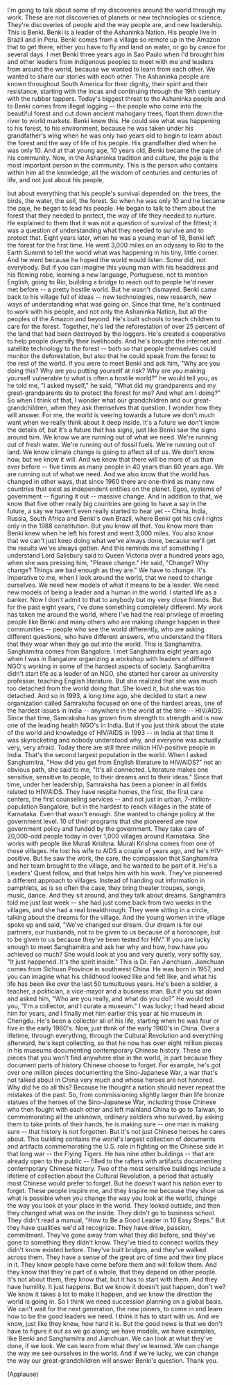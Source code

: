 
I&#39;m going to talk
about some of my discoveries
around the world through my work.
These are not discoveries of planets
or new technologies
or science.
They&#39;re discoveries of people
and the way people are, and new leadership.
This is Benki.
Benki is a leader of the Ashaninka Nation.
His people live in Brazil
and in Peru.
Benki comes from a village
so remote up in the Amazon
that to get there, either you have to fly
and land on water,
or go by canoe for several days.
I met Benki three years ago in Sao Paulo
when I&#39;d brought him and other leaders
from indigenous peoples
to meet with me and leaders from around the world,
because we wanted to learn from each other.
We wanted to share our stories with each other.
The Ashaninka people
are known throughout South America
for their dignity, their spirit
and their resistance,
starting with the Incas
and continuing through the 19th century
with the rubber tappers.
Today&#39;s biggest threat to the Ashaninka people
and to Benki
comes from illegal logging --
the people who come into the beautiful forest
and cut down ancient mahogany trees,
float them down the river to world markets.
Benki knew this.
He could see what was happening to his forest, to his environment,
because he was taken under his grandfather&#39;s wing
when he was only two years old
to begin to learn about the forest
and the way of life of his people.
His grandfather died when he was only 10.
And at that young age, 10 years old,
Benki became the paje of his community.
Now, in the Ashaninka tradition and culture,
the paje is the most important
person in the community.
This is the person who contains within him
all the knowledge, all the wisdom
of centuries and centuries of life,
and not just about his people,

but about everything that his people&#39;s survival depended on:
the trees, the birds,
the water, the soil, the forest.
So when he was only 10 and he became the paje,
he began to lead his people.
He began to talk to them
about the forest that they needed to protect,
the way of life they needed to nurture.
He explained to them
that it was not a question of survival of the fittest;
it was a question of understanding
what they needed to survive
and to protect that.
Eight years later,
when he was a young man of 18,
Benki left the forest for the first time.
He went 3,000 miles on an odyssey to Rio
to the Earth Summit
to tell the world what was happening
in his tiny, little corner.
And he went because he hoped the world would listen.
Some did, not everybody.
But if you can imagine this young man
with his headdress and his flowing robe,
learning a new language, Portuguese,
not to mention English,
going to Rio,
building a bridge
to reach out to people he&#39;d never met before --
a pretty hostile world.
But he wasn&#39;t dismayed.
Benki came back to his village full of ideas --
new technologies, new research,
new ways of understanding what was going on.
Since that time,
he&#39;s continued to work with his people,
and not only the Ashaninka Nation,
but all the peoples of the Amazon and beyond.
He&#39;s built schools
to teach children to care for the forest.
Together, he&#39;s led the reforestation
of over 25 percent of the land
that had been destroyed by the loggers.
He&#39;s created a cooperative
to help people diversify their livelihoods.
And he&#39;s brought the internet and satellite technology
to the forest --
both so that people themselves
could monitor the deforestation,
but also that he could speak from the forest
to the rest of the world.
If you were to meet Benki
and ask him, &quot;Why are you doing this?
Why are you putting yourself at risk?
Why are you making yourself vulnerable
to what is often a hostile world?&quot;
he would tell you,
as he told me,
&quot;I asked myself,&quot; he said,
&quot;What did my grandparents and my great-grandparents do
to protect the forest for me?
And what am I doing?&quot;
So when I think of that,
I wonder what our grandchildren
and our great-grandchildren,
when they ask themselves that question,
I wonder how they will answer.
For me, the world is veering
towards a future we don&#39;t much want
when we really think about it deep inside.
It&#39;s a future we don&#39;t know the details of,
but it&#39;s a future that has signs,
just like Benki saw the signs around him.
We know we are running out of what we need.
We&#39;re running out of fresh water.
We&#39;re running out of fossil fuels.
We&#39;re running out of land.
We know climate change is going to affect all of us.
We don&#39;t know how, but we know it will.
And we know that there will be more of us than ever before --
five times as many people in 40 years
than 60 years ago.
We are running out of what we need.
And we also know
that the world has changed in other ways,
that since 1960
there are one-third as many new countries
that exist as independent entities on the planet.
Egos, systems of government --
figuring it out --
massive change.
And in addition to that,
we know that five other really big countries
are going to have a say in the future,
a say we haven&#39;t even really started to hear yet --
China, India,
Russia, South Africa
and Benki&#39;s own Brazil,
where Benki got his civil rights
only in the 1988 constitution.
But you know all that.
You know more than Benki knew when he left his forest
and went 3,000 miles.
You also know
that we can&#39;t just keep doing what we&#39;ve always done,
because we&#39;ll get the results
we&#39;ve always gotten.
And this reminds me of something I understand
Lord Salisbury said to Queen Victoria over a hundred years ago,
when she was pressing him, &quot;Please change.&quot;
He said, &quot;Change?
Why change?
Things are bad enough as they are.&quot;
We have to change.
It&#39;s imperative to me, when I look around the world,
that we need to change ourselves.
We need new models of what it means to be a leader.
We need new models
of being a leader and a human in the world.
I started life as a banker.
Now I don&#39;t admit to that
to anybody but my very close friends.
But for the past eight years,
I&#39;ve done something completely different.
My work has taken me around the world,
where I&#39;ve had the real privilege
of meeting people like Benki
and many others who are making change happen
in their communities --
people who see the world differently,
who are asking different questions,
who have different answers,
who understand the filters that they wear
when they go out into the world.
This is Sanghamitra.
Sanghamitra comes from Bangalore.
I met Sanghamitra eight years ago
when I was in Bangalore
organizing a workshop with leaders of different NGO&#39;s
working in some of the hardest aspects of society.
Sanghamitra didn&#39;t start life
as a leader of an NGO,
she started her career as university professor,
teaching English literature.
But she realized that she was much too detached from the world doing that.
She loved it, but she was too detached.
And so in 1993,
a long time ago,
she decided to start a new organization
called Samraksha
focused on one of the hardest areas,
one of the hardest issues in India --
anywhere in the world at the time --
HIV/AIDS.
Since that time, Samraksha has grown
from strength to strength
and is now one of the leading health NGO&#39;s in India.
But if you just think about the state of the world
and knowledge of HIV/AIDS
in 1993 --
in India at that time it was skyrocketing
and nobody understood why,
and everyone was actually very, very afraid.
Today there are still three million
HIV-positive people in India.
That&#39;s the second largest population in the world.
When I asked Sanghamitra,
&quot;How did you get from English literature
to HIV/AIDS?&quot;
not an obvious path,
she said to me,
&quot;It&#39;s all connected.
Literature makes one sensitive,
sensitive to people,
to their dreams and to their ideas.&quot;
Since that time, under her leadership,
Samraksha has been a pioneer
in all fields related
to HIV/AIDS.
They have respite homes, the first,
the first care centers,
the first counseling services --
and not just in urban, 7-million-population Bangalore,
but in the hardest to reach villages
in the state of Karnataka.
Even that wasn&#39;t enough.
She wanted to change policy at the government level.
10 of their programs that she pioneered
are now government policy and funded by the government.
They take care of 20,000-odd people today
in over 1,000 villages around Karnataka.
She works with people like Murali Krishna.
Murali Krishna comes from one of those villages.
He lost his wife to AIDS a couple of years ago,
and he&#39;s HIV-positive.
But he saw the work, the care,
the compassion
that Sanghamitra and her team brought to the village,
and he wanted to be part of it.
He&#39;s a Leaders&#39; Quest fellow, and that helps him with his work.
They&#39;ve pioneered a different approach to villages.
Instead of handing out information in pamphlets,
as is so often the case,
they bring theater troupes,
songs, music, dance.
And they sit around,
and they talk about dreams.
Sanghamitra told me just last week --
she had just come back from two weeks in the villages,
and she had a real breakthrough.
They were sitting in a circle, talking about the dreams for the village.
And the young women in the village
spoke up and said, &quot;We&#39;ve changed our dream.
Our dream
is for our partners, our husbands,
not to be given to us because of a horoscope,
but to be given to us
because they&#39;ve been tested for HIV.&quot;
If you are lucky enough to meet Sanghamitra
and ask her why and how,
how have you achieved so much?
She would look at you
and very quietly, very softly say,
&quot;It just happened.
It&#39;s the spirit inside.&quot;
This is Dr. Fan Jianchuan.
Jianchuan comes from Sichuan Province
in southwest China.
He was born in 1957,
and you can imagine what his childhood
looked like and felt like,
and what his life has been like
over the last 50 tumultuous years.
He&#39;s been a soldier, a teacher,
a politician, a vice-mayor
and a business man.
But if you sat down and asked him, &quot;Who are you really,
and what do you do?&quot;
He would tell you, &quot;I&#39;m a collector,
and I curate a museum.&quot;
I was lucky; I had heard about him for years,
and I finally met him earlier this year
at his museum in Chengdu.
He&#39;s been a collector all of his life,
starting when he was four or five in the early 1960&#39;s.
Now, just think of the early 1960&#39;s in China.
Over a lifetime, through everything,
through the Cultural Revolution and everything afterward,
he&#39;s kept collecting,
so that he now has over eight million pieces
in his museums
documenting contemporary Chinese history.
These are pieces that you won&#39;t find anywhere else in the world,
in part because they document parts of history
Chinese choose to forget.
For example, he&#39;s got over one million pieces
documenting the Sino-Japanese War,
a war that&#39;s not talked about in China very much
and whose heroes are not honored.
Why did he do all this?
Because he thought
a nation should never repeat the mistakes of the past.
So, from commissioning
slightly larger than life bronze statues
of the heroes of the Sino-Japanese War,
including those Chinese
who then fought with each other
and left mainland China to go to Taiwan,
to commemorating all the unknown,
ordinary soldiers who survived,
by asking them to take prints of their hands,
he is making sure -- one man is making sure --
that history is not forgotten.
But it&#39;s not just Chinese heroes he cares about.
This building contains the world&#39;s largest collection
of documents and artifacts
commemorating the U.S. role
in fighting on the Chinese side
in that long war --
the Flying Tigers.
He has nine other buildings --
that are already open to the public --
filled to the rafters with artifacts
documenting contemporary Chinese history.
Two of the most sensitive buildings
include a lifetime of collection
about the Cultural Revolution,
a period that actually most Chinese
would prefer to forget.
But he doesn&#39;t want his nation
ever to forget.
These people inspire me,
and they inspire me because they show us
what is possible when you change the way
you look at the world,
change the way you look at your place in the world.
They looked outside,
and then they changed what was on the inside.
They didn&#39;t go to business school.
They didn&#39;t read a manual, &quot;How to Be a Good Leader
in 10 Easy Steps.&quot;
But they have qualities we&#39;d all recognize.
They have drive, passion, commitment.
They&#39;ve gone away
from what they did before,
and they&#39;ve gone
to something they didn&#39;t know.
They&#39;ve tried to connect worlds
they didn&#39;t know existed before.
They&#39;ve built bridges, and they&#39;ve walked across them.
They have a sense of the great arc of time
and their tiny place in it.
They know people have come before them
and will follow them.
And they know that they&#39;re part of a whole,
that they depend on other people.
It&#39;s not about them, they know that,
but it has to start with them.
And they have humility.
It just happens.
But we know it doesn&#39;t just happen, don&#39;t we?
We know it takes a lot to make it happen,
and we know the direction the world is going in.
So I think we need succession planning
on a global basis.
We can&#39;t wait for the next generation, the new joiners,
to come in and learn how to be the good leaders we need.
I think it has to start with us.
And we know, just like they knew,
how hard it is.
But the good news is that we don&#39;t have to figure it out as we go along;
we have models, we have examples,
like Benki and Sanghamitra and Jianchuan.
We can look at what they&#39;ve done, if we look.
We can learn from what they&#39;ve learned.
We can change the way we see ourselves in the world.
And if we&#39;re lucky,
we can change the way
our great-grandchildren
will answer Benki&#39;s question.
Thank you.

(Applause)

